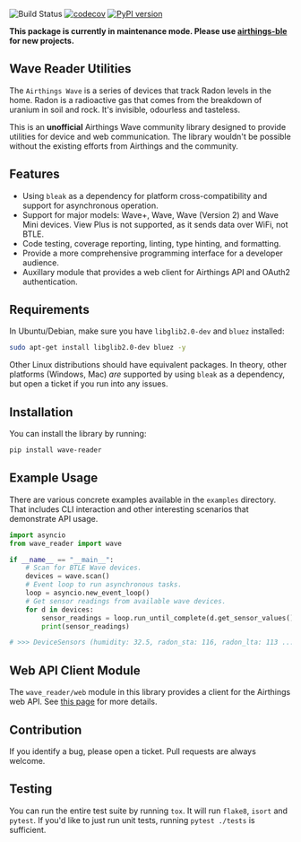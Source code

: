 ![Build Status](https://github.com/ztroop/wave-reader/workflows/Build%20Status/badge.svg)
[![codecov](https://codecov.io/gh/ztroop/wave-reader-utils/branch/master/graph/badge.svg?token=NG9H8YO1ID)](https://codecov.io/gh/ztroop/wave-reader-utils)
[![PyPI version](https://badge.fury.io/py/wave-reader.svg)](https://badge.fury.io/py/wave-reader)

**This package is currently in maintenance mode. Please use [airthings-ble](https://github.com/Airthings/airthings-ble) for new projects.**

## Wave Reader Utilities

The `Airthings Wave` is a series of devices that track Radon levels in the home. Radon is a radioactive
gas that comes from the breakdown of uranium in soil and rock. It's invisible, odourless and tasteless.

This is an **unofficial** Airthings Wave community library designed to provide utilities for device
and web communication. The library wouldn't be possible without the existing efforts from Airthings
and the community.

## Features

- Using `bleak` as a dependency for platform cross-compatibility and support for asynchronous operation.
- Support for major models: Wave+, Wave, Wave (Version 2) and Wave Mini devices. View Plus is not supported, as it sends data over WiFi, not BTLE.
- Code testing, coverage reporting, linting, type hinting, and formatting.
- Provide a more comprehensive programming interface for a developer audience.
- Auxillary module that provides a web client for Airthings API and OAuth2 authentication.

## Requirements

In Ubuntu/Debian, make sure you have `libglib2.0-dev` and `bluez` installed:

```sh
sudo apt-get install libglib2.0-dev bluez -y
```

Other Linux distributions should have equivalent packages. In theory, other platforms
(Windows, Mac) _are_ supported by using `bleak` as a dependency, but open a ticket
if you run into any issues.

## Installation

You can install the library by running:

```sh
pip install wave-reader
```

## Example Usage

There are various concrete examples available in the `examples` directory. That includes
CLI interaction and other interesting scenarios that demonstrate API usage.

```python
import asyncio
from wave_reader import wave

if __name__ == "__main__":
    # Scan for BTLE Wave devices.
    devices = wave.scan()
    # Event loop to run asynchronous tasks.
    loop = asyncio.new_event_loop()
    # Get sensor readings from available wave devices.
    for d in devices:
        sensor_readings = loop.run_until_complete(d.get_sensor_values())
        print(sensor_readings)

# >>> DeviceSensors (humidity: 32.5, radon_sta: 116, radon_lta: 113 ...
```

## Web API Client Module

The `wave_reader/web` module in this library provides a client for the Airthings
web API. See [this page](./wave_reader/web/README.md) for more details.

## Contribution

If you identify a bug, please open a ticket. Pull requests are always welcome.

## Testing

You can run the entire test suite by running `tox`. It will run `flake8`, `isort` and `pytest`.
If you'd like to just run unit tests, running `pytest ./tests` is sufficient.
